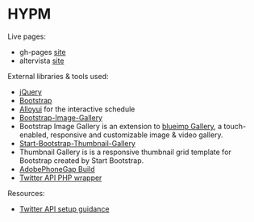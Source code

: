 # HYPM

Live pages:
+ gh-pages [site](http://mirjamsk.github.io/HYPM)
+ altervista [site](http://hypermediagym.altervista.org)

External libraries & tools used:
+ [jQuery](https://jquery.com/)
+ [Bootstrap](http://getbootstrap.com/)
+ [Alloyui](http://alloyui.com/) for the interactive schedule
+ [Bootstrap-Image-Gallery](https://github.com/blueimp/Bootstrap-Image-Gallery)
 + Bootstrap Image Gallery is an extension to [blueimp Gallery](https://blueimp.github.io/Gallery/), a touch-enabled, responsive and customizable image & video gallery.
+ [Start-Bootstrap-Thumbnail-Gallery](https://github.com/IronSummitMedia/startbootstrap-thumbnail-gallery)
 + Thumbnail Gallery is  is a responsive thumbnail grid template for Bootstrap created by Start Bootstrap.
+ [AdobePhoneGap Build](https://build.phonegap.com/) 
+ [Twitter API PHP wrapper](https://github.com/J7mbo/twitter-api-php)

Resources:
+ [Twitter API setup guidance](http://stackoverflow.com/questions/12916539/simplest-php-example-for-retrieving-user-timeline-with-twitter-api-version-1-1/15314662#15314662)
